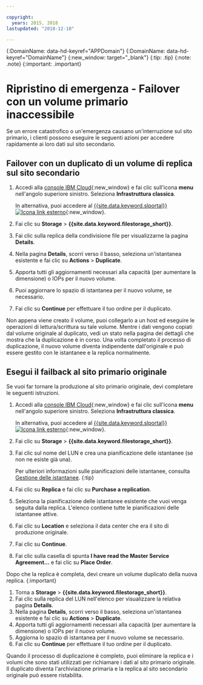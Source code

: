 ```yaml
---

copyright:
  years: 2015, 2018
lastupdated: "2018-12-10"

---
```

{:DomainName: data-hd-keyref="APPDomain"}
{:DomainName: data-hd-keyref="DomainName"}
{:new_window: target="_blank"}
{:tip: .tip}
{:note: .note}
{:important: .important}


# Ripristino di emergenza - Failover con un volume primario inaccessibile

Se un errore catastrofico o un'emergenza causano un'interruzione sul sito primario, i clienti possono eseguire le seguenti azioni per accedere rapidamente ai loro dati sul sito secondario.

## Failover con un duplicato di un volume di replica sul sito secondario

1. Accedi alla [console IBM Cloud](https://console.bluemix.net/catalog/){:new_window} e fai clic sull'icona **menu** nell'angolo superiore sinistro. Seleziona **Infrastruttura classica**.

   In alternativa, puoi accedere al [{{site.data.keyword.slportal}} ![Icona link esterno](../../icons/launch-glyph.svg "Icona link esterno")](https://control.softlayer.com/){:new_window}.
2. Fai clic su **Storage** > **{{site.data.keyword.filestorage_short}}**.
3. Fai clic sulla replica della condivisione file per visualizzarne la pagina **Details**.
4. Nella pagina **Details**, scorri verso il basso, seleziona un'istantanea esistente e fai clic su **Actions** > **Duplicate**.
5. Apporta tutti gli aggiornamenti necessari alla capacità (per aumentare la dimensione) o IOPs per il nuovo volume.
6. Puoi aggiornare lo spazio di istantanea per il nuovo volume, se necessario.
7. Fai clic su **Continue** per effettuare il tuo ordine per il duplicato.

Non appena viene creato il volume, puoi collegarlo a un host ed eseguire le operazioni di lettura/scrittura su tale volume. Mentre i dati vengono copiati dal volume originale al duplicato, vedi un stato nella pagina dei dettagli che mostra che la duplicazione è in corso. Una volta completato il processo di duplicazione, il nuovo volume diventa indipendente dall'originale e può essere gestito con le istantanee e la replica normalmente.

## Esegui il failback al sito primario originale

Se vuoi far tornare la produzione al sito primario originale, devi completare le seguenti istruzioni.

1. Accedi alla [console IBM Cloud](https://{DomainName}/catalog/){:new_window} e fai clic sull'icona **menu** nell'angolo superiore sinistro. Seleziona **Infrastruttura classica**.

   In alternativa, puoi accedere al [{{site.data.keyword.slportal}} ![Icona link esterno](../../icons/launch-glyph.svg "Icona link esterno")](https://control.softlayer.com/){:new_window}.
2. Fai clic su **Storage** > **{{site.data.keyword.filestorage_short}}**.
3. Fai clic sul nome del LUN e crea una pianificazione delle istantanee (se non ne esiste già una).

   Per ulteriori informazioni sulle pianificazioni delle istantanee, consulta [Gestione delle istantanee](working-with-snapshots.html#adding-a-snapshot-schedule).
   {:tip}
4. Fai clic su **Replica** e fai clic su **Purchase a replication**.
5. Seleziona la pianificazione delle istantanee esistente che vuoi venga seguita dalla replica. L'elenco contiene tutte le pianificazioni delle istantanee attive.
6. Fai clic su **Location** e seleziona il data center che era il sito di produzione originale.
7. Fai clic su **Continue**.
8. Fai clic sulla casella di spunta **I have read the Master Service Agreement…** e fai clic su **Place Order**.

Dopo che la replica è completa, devi creare un volume duplicato della nuova replica.
{:important}

1. Torna a **Storage** > **{{site.data.keyword.filestorage_short}}**.
2. Fai clic sulla replica del LUN nell'elenco per visualizzare la relativa pagina **Details**.
3. Nella pagina **Details**, scorri verso il basso, seleziona un'istantanea esistente e fai clic su **Actions** > **Duplicate**.
4. Apporta tutti gli aggiornamenti necessari alla capacità (per aumentare la dimensione) o IOPs per il nuovo volume.
5. Aggiorna lo spazio di istantanea per il nuovo volume se necessario.
6. Fai clic su **Continue** per effettuare il tuo ordine per il duplicato.

Quando il processo di duplicazione è completo, puoi eliminare la replica e i volumi che sono stati utilizzati per richiamare i dati al sito primario originale. Il duplicato diventa l'archiviazione primaria e la replica al sito secondario originale può essere ristabilita.
